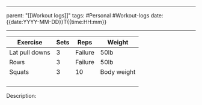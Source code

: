 
---
parent: "[[Workout logs]]"
tags:
	#Personal
	#Workout-logs 
date: {{date:YYYY-MM-DD}}T{{time:HH:mm}}

---

| Exercise       | Sets | Reps    | Weight      |
| -------------- | ---- | ------- | ----------- |
| Lat pull downs | 3    | Failure | 50lb        |
| Rows           | 3    | Failure | 50lb        |
| Squats         | 3    | 10      | Body weight |
|                |      |         |             |
|                |      |         |             |
|                |      |         |             |
|                |      |         |             |

Description:
	